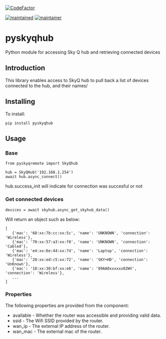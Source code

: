 [![CodeFactor](https://www.codefactor.io/repository/github/rogerselwyn/skyq_hub/badge)](https://www.codefactor.io/repository/github/rogerselwyn/skyq_hub)

[![maintained](https://img.shields.io/maintenance/yes/2023.svg)](#)
[![maintainer](https://img.shields.io/badge/maintainer-%20%40RogerSelwyn-blue.svg)](https://github.com/RogerSelwyn)

# pyskyqhub
Python module for accessing Sky Q hub and retrieving connected devices

## Introduction

This library enables access to SkyQ hub to pull back a list of devices connected to the hub, and their names/

## Installing

To install:

```
pip install pyskyqhub
```

## Usage

### Base
```
from pyskyqremote import SkyQhub

hub = SkyQHub('192.168.1.254')
await hub.async_connect()
```
hub.success_init will indicate for connection was succesful or not

### Get connected devices

```
devices = await skyhub.async_get_skyhub_data()
```

Will return an object such as below:

```
[
   {'mac': '68:xx:7b:cc:xx:5c', 'name': 'UNKNOWN', 'connection': 'Wireless'},
   {'mac': '70:xx:57:a3:xx:f0', 'name': 'UNKNOWN', 'connection': 'Cabled'},
   {'mac': 'e4:xx:6e:44:xx:7d', 'name': 'Laptop', 'connection': 'Wireless'},
   {'mac': '20:xx:ed:c5:xx:72', 'name': 'SKY+HD', 'connection': 'UnKnown'},
   {'mac': '18:xx:30:bf:xx:e6', 'name': '09AA0xxxxxx02WV', 'connection': 'Wireless'},
   ...
]
```

### Properties

The following properties are provided from the component:
* available - Whether the router was accessible and providing valid data.
* ssid - The Wifi SSID provided by the router.
* wan_ip - The external IP address of the router.
* wan_mac - The external mac of the router.
